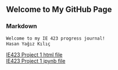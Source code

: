 ## Welcome to My GitHub Page

### Markdown

```markdown
Welcome to my IE 423 progress journal!
Hasan Yağız Kılıç
```
[IE423 Project 1 html file](423_Project_1.html)\
[IE423 Project 1 ipynb file](https://github.com/BU-IE-423/fall-23-HasanYagizKilic/blob/main/423_Project_1.ipynb)
